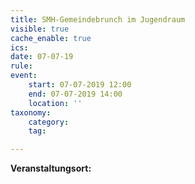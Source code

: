 ```yaml
---
title: SMH-Gemeindebrunch im Jugendraum
visible: true
cache_enable: true
ics: 
date: 07-07-19
rule: 
event:
	start: 07-07-2019 12:00
	end: 07-07-2019 14:00
	location: ''
taxonomy:
	category: 
	tag: 

---
```




**Veranstaltungsort:** 


